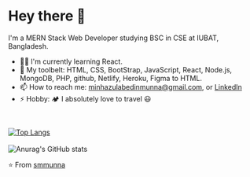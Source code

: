 # Hey there 👋

I'm a MERN Stack Web Developer studying BSC in CSE at IUBAT, Bangladesh.

- 👨‍💻 I'm currently learning React.
- 🧰 My toolbelt: HTML, CSS, BootStrap, JavaScript, React, Node.js, MongoDB, PHP, github, Netlify, Heroku, Figma to HTML.
- 📫 How to reach me: minhazulabedinmunna@gmail.com, or [LinkedIn](https://www.linkedin.com/in/minhazul-abedin-munna-77181b178)
- ⚡ Hobby: :camping: I absolutely love to travel 😃
<br>

[![Top Langs](https://github-readme-stats.vercel.app/api/top-langs/?username=smmunna&layout=compact&langs_count=6&theme=cobalt2)](https://github.com/smmunna/github-readme-stats)
<br> <br>
![Anurag's GitHub stats](https://github-readme-stats.vercel.app/api?username=smmunna&show_icons=true&theme=radical)

⭐️ From [smmunna](https://github.com/smmunna)
